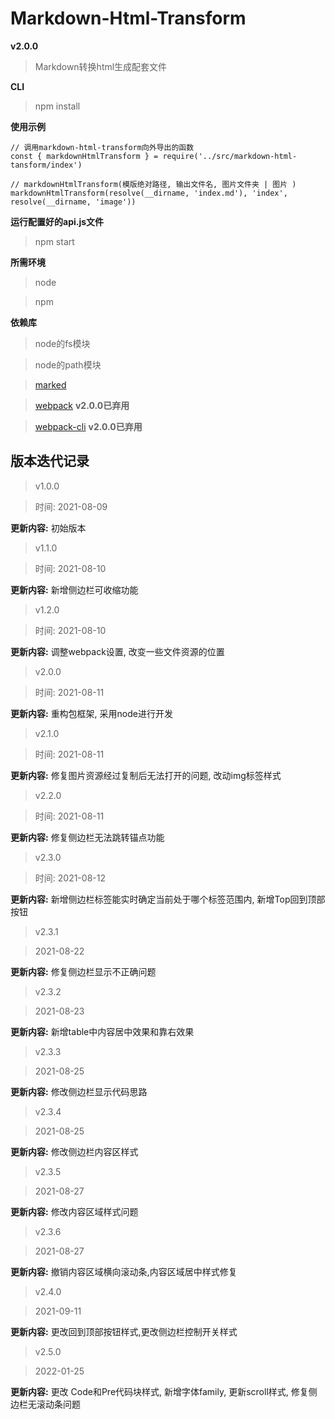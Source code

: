 # Markdown-Html-Transform

**v2.0.0**

> Markdown转换html生成配套文件

**CLI**

> npm install

**使用示例**

```
// 调用markdown-html-transform向外导出的函数
const { markdownHtmlTransform } = require('../src/markdown-html-tansform/index')

// markdownHtmlTransform(模版绝对路径, 输出文件名, 图片文件夹 | 图片 )
markdownHtmlTransform(resolve(__dirname, 'index.md'), 'index', resolve(__dirname, 'image'))
```

**运行配置好的api.js文件**

> npm start

**所需环境**
> node

> npm

**依赖库**
> node的fs模块

> node的path模块

> [marked](https://www.npmjs.com/package/marked)

> [webpack](https://webpack.docschina.org/) **v2.0.0已弃用**

> [webpack-cli](https://www.npmjs.com/package/webpack-cli) **v2.0.0已弃用**

## 版本迭代记录

> v1.0.0

> 时间: 2021-08-09

**更新内容:** 初始版本

> v1.1.0

> 时间: 2021-08-10

**更新内容:** 新增侧边栏可收缩功能

> v1.2.0

> 时间: 2021-08-10

**更新内容:** 调整webpack设置, 改变一些文件资源的位置

> v2.0.0

> 时间: 2021-08-11

**更新内容:** 重构包框架, 采用node进行开发

> v2.1.0

> 时间: 2021-08-11

**更新内容:** 修复图片资源经过复制后无法打开的问题, 改动img标签样式

> v2.2.0

> 时间: 2021-08-11

**更新内容:** 修复侧边栏无法跳转锚点功能

> v2.3.0

> 时间: 2021-08-12

**更新内容:** 新增侧边栏标签能实时确定当前处于哪个标签范围内, 新增Top回到顶部按钮

> v2.3.1

> 2021-08-22

**更新内容:** 修复侧边栏显示不正确问题

> v2.3.2

> 2021-08-23

**更新内容:** 新增table中内容居中效果和靠右效果

> v2.3.3

> 2021-08-25

**更新内容:** 修改侧边栏显示代码思路

> v2.3.4

> 2021-08-25

**更新内容:** 修改侧边栏内容区样式

> v2.3.5

> 2021-08-27

**更新内容:** 修改内容区域样式问题

> v2.3.6

> 2021-08-27

**更新内容:** 撤销内容区域横向滚动条,内容区域居中样式修复

> v2.4.0

> 2021-09-11

**更新内容:** 更改回到顶部按钮样式,更改侧边栏控制开关样式

> v2.5.0

> 2022-01-25

**更新内容:** 更改 Code和Pre代码块样式, 新增字体family, 更新scroll样式, 修复侧边栏无滚动条问题